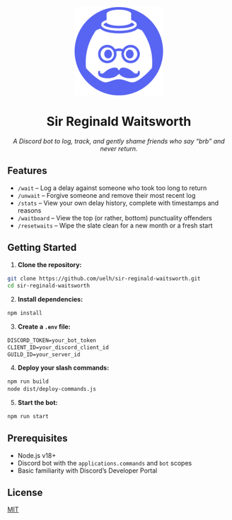 <p align="center">
  <img src="./assets/sir-reginald.png" width="200" alt="Sir Reginald Waitsworth" />
</p>

<h1 align="center">Sir Reginald Waitsworth</h1>
<p align="center"><em>A Discord bot to log, track, and gently shame friends who say “brb” and never return.</em></p>

## Features

- `/wait` – Log a delay against someone who took too long to return
- `/unwait` – Forgive someone and remove their most recent log
- `/stats` – View your own delay history, complete with timestamps and reasons
- `/waitboard` – View the top (or rather, bottom) punctuality offenders
- `/resetwaits` – Wipe the slate clean for a new month or a fresh start

## Getting Started

1. **Clone the repository:**

```bash
git clone https://github.com/uelh/sir-reginald-waitsworth.git
cd sir-reginald-waitsworth
```

2. **Install dependencies:**

```bash
npm install
```

3. **Create a `.env` file:**

```
DISCORD_TOKEN=your_bot_token
CLIENT_ID=your_discord_client_id
GUILD_ID=your_server_id
```

4. **Deploy your slash commands:**

```bash
npm run build
node dist/deploy-commands.js
```

5. **Start the bot:**

```bash
npm run start
```

## Prerequisites

- Node.js v18+
- Discord bot with the `applications.commands` and `bot` scopes
- Basic familiarity with Discord’s Developer Portal

## License

[MIT](./LICENSE.md)
